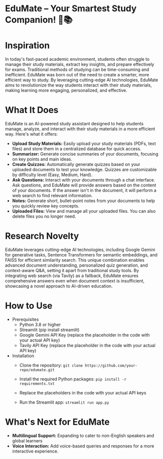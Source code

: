 # EduMate – Your Smartest Study Companion! 🚀📚
# Inspiration
In today's fast-paced academic environment, students often struggle to manage their study materials, extract key insights, and prepare effectively for exams. Traditional methods of studying can be time-consuming and inefficient. EduMate was born out of the need to create a smarter, more efficient way to study. By leveraging cutting-edge AI technologies, EduMate aims to revolutionize the way students interact with their study materials, making learning more engaging, personalized, and effective.

# What It Does
EduMate is an AI-powered study assistant designed to help students manage, analyze, and interact with their study materials in a more efficient way. Here's what it offers:
- **Upload Study Materials:** Easily upload your study materials (PDFs, text files) and store them in a centralized database for quick access.
- **Summarizer:** Generate concise summaries of your documents, focusing on key points and main ideas.
- **Create Quizzes:** Automatically generate quizzes based on your uploaded documents to test your knowledge. Quizzes are customizable by difficulty level (Easy, Medium, Hard).
- **Ask Questions:** Interact with your documents through a chat interface. Ask questions, and EduMate will provide answers based on the content of your documents. If the answer isn't in the document, it will perform a web search to find relevant information.
- **Notes:** Generate short, bullet-point notes from your documents to help you quickly review key concepts.
- **Uploaded Files:** View and manage all your uploaded files. You can also delete files you no longer need.
  
# Research Novelty
EduMate leverages cutting-edge AI technologies, including Google Gemini for generative tasks, Sentence Transformers for semantic embeddings, and FAISS for efficient similarity search. This unique combination enables advanced document understanding, personalized quiz generation, and context-aware Q&A, setting it apart from traditional study tools. By integrating web search (via Tavily) as a fallback, EduMate ensures comprehensive answers even when document context is insufficient, showcasing a novel approach to AI-driven education.

# How to Use
- Prerequisites
  - Python 3.8 or higher
  - Streamlit (pip install streamlit)
  - Google Gemini API Key (replace the placeholder in the code with your actual API key)
  - Tavily API Key (replace the placeholder in the code with your actual API key)
- Installation
  - Clone the repository:
`git clone https://github.com/your-repo/edumate.git`

  - Install the required Python packages:
`pip install -r requirements.txt`

  - Replace the placeholders in the code with your actual API keys

  - Run the Streamlit app:
`streamlit run app.py`

# What's Next for EduMate
- **Multilingual Support:** Expanding to cater to non-English speakers and global learners
- **Voice Interaction:** Add voice-based queries and responses for a more interactive experience.

